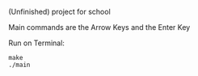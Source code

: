 (Unfinished) project for school

Main commands are the Arrow Keys and the Enter Key

Run on Terminal:
```
make
./main
```
